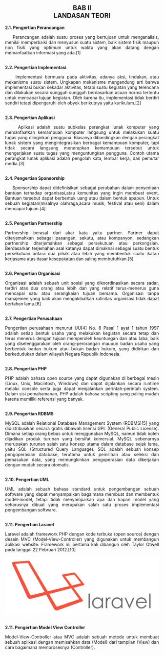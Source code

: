 <h2 align="center">BAB II <br> LANDASAN TEORI</h2>


<strong>2.1.	Pengertian Perancangan</strong>
<p align="justify">
&nbsp;&nbsp;&nbsp;&nbsp;Perancangan adalah suatu proses yang bertujuan untuk menganalisis, menilai memperbaiki dan menyusun suatu sistem, baik sistem fisik maupun non fisik yang optimum untuk waktu yang akan datang dengan memanfaatkan informasi yang ada.[1]
</p>
<br>
<strong>2.2.	Pengertian Implementasi</strong>
<p align="justify">
&nbsp;&nbsp;&nbsp;&nbsp;Implementasi bermuara pada aktivitas, adanya aksi, tindakan, atau mekanisme suatu sistem. Ungkapan mekanisme mengandung arti bahwa implementasi bukan sekadar aktivitas, tetapi suatu kegiatan yang terencana dan dilakukan secara sungguh sungguh berdasarkan acuan norma tertentu untuk mencapai tujuan kegiatan. Oleh karena itu, implementasi tidak berdiri sendiri tetapi dipengaruhi oleh obyek berikutnya yaitu kurikulum.[2]
</p>
<br>
<strong>2.3.	Pengertian Aplikasi</strong>
<p align="justify">
&nbsp;&nbsp;&nbsp;&nbsp;Aplikasi adalah suatu subkelas perangkat lunak komputer yang memanfaatkan kemampuan komputer langsung untuk melakukan suatu tugas yang diinginkan pengguna. Biasanya dibandingkan dengan perangkat lunak sistem yang mengintegrasikan berbagai kemampuan komputer, tapi tidak secara langsung menerapkan kemampuan tersebut untuk mengerjakan suatu tugas yang menguntungkan pengguna. Contoh utama perangkat lunak aplikasi adalah pengolah kata, lembar kerja, dan pemutar media.[3]
</p>
<br>
<strong>2.4.	Pengertian Sponsorship</strong>
<p align="justify">
&nbsp;&nbsp;&nbsp;&nbsp;Sponsorship dapat didefinisikan sebagai perubahan dalam penyediaan bantuan terhadap organisasi,atau komunitas yang ingin membuat event. Bantuan tersebut dapat berbentuk uang atau dalam bentuk apapun. Untuk sebuah kegiatan(misalnya olahraga,acara musik, festival atau seni) dalam mencapai tujuan.[4]
</p>
<br>
<strong>2.5.	Pengertian Partnership</strong>
<p align="justify">
Partnership berasal dari akar kata yaitu partner. Partner dapat diterjemahkan sebagai pasangan, sekutu, atau kompanyon, sedangkan partnership diterjemahkan sebagai persekutuan atau perkongsian. Berdasarkan terjemahan asal katanya dapat dimaknai sebagai suatu bentuk persekutuan antara dua pihak atau lebih yang membentuk suatu ikatan kerjasama atas dasar kesepakatan dan saling membutuhkan.[5]
</p>
<br>
<strong>2.6.	Pengertian Organisasi</strong>
<p align="justify">
Organisasi adalah sebuah unit sosial yang dikoordinasikan secara sadar, terdiri atas dua orang atau lebih dan yang relatif terus-menerus guna mencapai satu atau serangkaian tujuan bersama. Organisasi tanpa manajemen yang baik akan mengakibatkan rutinitas organisasi tidak dapat bertahan lama.[6]
</p>
<br>
<strong>2.7.	Pengertian Perusahaan</strong>
<p align="justify">
Pengertian perusahaan menurut UU[4] No. 8 Pasal 1 ayat 1 tahun 1997 adalah setiap bentuk usaha yang melakukan kegiatan secara tetap dan terus menerus dengan tujuan memperoleh keuntungan dan atau laba, baik yang diselenggarakan oleh orang-perorangan maupun badan usaha yang berbentuk badan hukum atau bukan badan hukum, yang didirikan dan berkedudukan dalam wilayah Negara Republik Indonesia.
</p>
<br>
<strong>2.8.	Pengertian PHP</strong>
<p align="justify">
PHP adalah bahasa open source yang dapat digunakan di berbagai mesin (Linux, Unix, Macintosh, Windows) dan dapat dijalankan secara runtime melalui console serta juga dapat menjalankan perintah-perintah system. Dalam sisi pemahamanan, PHP adalah bahasa scripting yang paling mudah karena memiliki referensi yang banyak.
</p>
<br>
<strong>2.9.	Pengertian RDBMS</strong>
<p align="justify">
MySQL adalah Relational Database Management System (RDBMS)[5] yang didistribusikan secara gratis dibawah lisensi GPL (General Public License). Dimana setiap orang bebas untuk menggunakan MySQL, namun tidak boleh dijadikan produk turunan yang bersifat komersial. MySQL sebenarnya merupakan turunan salah satu konsep utama dalam database sejak lama, yaitu SQL (Structured Query Language). SQL adalah sebuah konsep pengoperasian database, terutama untuk pemilihan atau seleksi dan pemasukan data, yang memungkinkan pengoperasian data dikerjakan dengan mudah secara otomatis.
</p>
<br>
<strong>2.10.	Pengertian UML</strong>
<p align="justify">
UML adalah sebuah bahasa standard untuk pengembangan sebuah software yang dapat menyampaikan bagaimana membuat dan membentuk model-model, tetapi tidak menyampaikan apa dan kapan model yang seharusnya dibuat yang merupakan salah satu proses implementasi pengembangan software.
</p>
<br>
<strong>2.11.	Pengertian Laravel</strong>
<p align="justify">
Laravel adalah framework PHP dengan kode terbuka (open source) dengan desain MVC (Model-View-Controller) yang digunakan untuk membangun aplikasi website. Framework ini pertama kali dibangun oleh Taylor Otwell pada tanggal 22 Pebruari 2012.[10]
<p align="center">
  <img src="../../img/proposal/laravel.png">
</p>
</p>
<br>
<strong>2.11.	Pengertian Model View Controller</strong>
<p align="justify">
Model-View-Controller atau MVC adalah sebuah metode untuk membuat sebuah aplikasi dengan memisahkan data (Model) dari tampilan (View) dan cara bagaimana memprosesnya (Controller).
</p>
<br>
